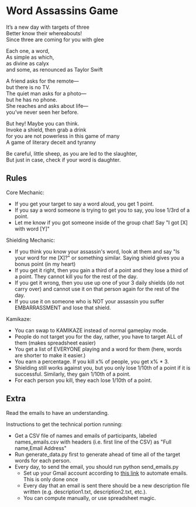 # Word Assassins Game

It’s a new day with targets of three\
Better know their whereabouts!\
Since three are coming for you with glee

Each one, a word,\
As simple as which,\
as divine as calyx\
and some, as renounced as Taylor Swift

A friend asks for the remote—\
but there is no TV.\
The quiet man asks for a photo—\
but he has no phone.\
She reaches and asks about life—\
you’ve never seen her before.

But hey! Maybe you can think.\
Invoke a shield, then grab a drink\
for you are not powerless in this game of many\
A game of literary deceit and tyranny

Be careful, little sheep, as you are led to the slaughter,\
But just in case, check if your word is daughter.

## Rules

Core Mechanic:

- If you get your target to say a word aloud, you get 1 point.
- If you say a word someone is trying to get you to say, you lose 1/3rd of a point.
- Let me know if you got someone inside of the group chat! Say "I got [X] with word [Y]"

Shielding Mechanic:

- If you think you know your assassin's word, look at them and say "Is your word for me [X]?" or something similar. Saying shield gives you a bonus point (in my heart)
- If you get it right, then you gain a third of a point and they lose a third of a point. They cannot kill you for the rest of the day.
- If you get it wrong, then you use up one of your 3 daily shields (do not carry over) and cannot use it on that person again for the rest of the day.
- If you use it on someone who is NOT your assassin you suffer EMBARRASSMENT and lose that shield.

Kamikaze:

- You can swap to KAMIKAZE instead of normal gameplay mode.
- People do not target you for the day, rather, you have to target ALL of them (makes spreadsheet easier)
- You get a list of EVERYONE playing and a word for them (here, words are shorter to make it easier.)
- You earn a percentage. If you kill x% of people, you get x% * 3.
- Shielding still works against you, but you only lose 1/10th of a point if it is successful. Similarly, they gain 1/10th of a point.
- For each person you kill, they each lose 1/10th of a point.

## Extra

Read the emails to have an understanding.

Instructions to get the technical portion running:

- Get a CSV file of names and emails of participants, labeled names_emails.csv with headers (i.e. first line of the CSV) as "Full name,Email Address"
- Run generate_data.py first to generate ahead of time all of the target words for each person.
- Every day, to send the email, you should run python send_emails.py
  - Set up your Gmail account according to [this link](https://stackoverflow.com/questions/72480454/sending-email-with-python-google-disables-less-secure-apps) to automate emails. This is only done once
  - Every day that an email is sent there should be a new description file written (e.g. description1.txt, description2.txt, etc.).
  - You can compute manually, or use spreadsheet magic.

